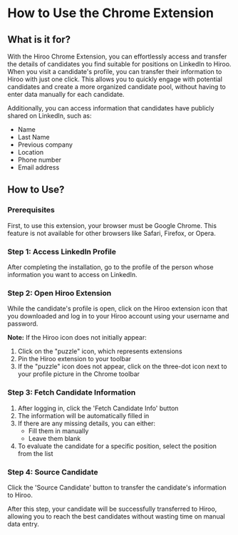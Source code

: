 # How to Use the Chrome Extension

## What is it for?

With the Hiroo Chrome Extension, you can effortlessly access and transfer the details of candidates you find suitable for positions on LinkedIn to Hiroo. When you visit a candidate's profile, you can transfer their information to Hiroo with just one click. This allows you to quickly engage with potential candidates and create a more organized candidate pool, without having to enter data manually for each candidate.

Additionally, you can access information that candidates have publicly shared on LinkedIn, such as:
- Name
- Last Name
- Previous company
- Location
- Phone number
- Email address

## How to Use?

### Prerequisites
First, to use this extension, your browser must be Google Chrome. This feature is not available for other browsers like Safari, Firefox, or Opera.

### Step 1: Access LinkedIn Profile
After completing the installation, go to the profile of the person whose information you want to access on LinkedIn.

### Step 2: Open Hiroo Extension
While the candidate's profile is open, click on the Hiroo extension icon that you downloaded and log in to your Hiroo account using your username and password.

**Note:** If the Hiroo icon does not initially appear:
1. Click on the "puzzle" icon, which represents extensions
2. Pin the Hiroo extension to your toolbar
3. If the "puzzle" icon does not appear, click on the three-dot icon next to your profile picture in the Chrome toolbar

### Step 3: Fetch Candidate Information
1. After logging in, click the 'Fetch Candidate Info' button
2. The information will be automatically filled in
3. If there are any missing details, you can either:
   - Fill them in manually
   - Leave them blank
4. To evaluate the candidate for a specific position, select the position from the list

### Step 4: Source Candidate
Click the 'Source Candidate' button to transfer the candidate's information to Hiroo.

After this step, your candidate will be successfully transferred to Hiroo, allowing you to reach the best candidates without wasting time on manual data entry.